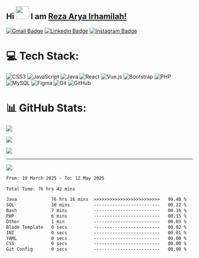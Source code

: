 ## Hi <img width="35em" src="https://i.giphy.com/media/w1OBpBd7kJqHrJnJ13/giphy.webp" width="40" /> I am [Reza Arya Irhamilah!](https://github.com/ezza-mee/)

[![Gmail Badge](https://img.shields.io/badge/-Email-EA4335?style=flat-square&logo=gmail&logoColor=white)](mailto:rezaaryairhamilah@gmail.com)
[![Linkedin Badge](https://img.shields.io/badge/-LinkedIn-0e76a8?style=flat-square&logo=Linkedin&logoColor=white)](https://www.linkedin.com/in/rezaaryairhamilah/)
[![Instagram Badge](https://img.shields.io/badge/-Instagram-e4405f?style=flat-square&logo=Instagram&logoColor=white)](https://www.instagram.com/ezza.mee?igsh=MTI2MW51NTZmOG03eg%3D%3D&utm_source=qr)


# 💻 Tech Stack:
![CSS3](https://img.shields.io/badge/css3-%231572B6.svg?style=for-the-badge&logo=css3&logoColor=white) ![JavaScript](https://img.shields.io/badge/javascript-%23323330.svg?style=for-the-badge&logo=javascript&logoColor=%23F7DF1E) ![Java](https://img.shields.io/badge/java-%23ED8B00.svg?style=for-the-badge&logo=openjdk&logoColor=white) ![React](https://img.shields.io/badge/react-%2320232a.svg?style=for-the-badge&logo=react&logoColor=%2361DAFB) ![Vue.js](https://img.shields.io/badge/vue.js-%2335495e.svg?style=for-the-badge&logo=vuedotjs&logoColor=%234FC08D) ![Bootstrap](https://img.shields.io/badge/bootstrap-%238511FA.svg?style=for-the-badge&logo=bootstrap&logoColor=white) ![PHP](https://img.shields.io/badge/php-%23777BB4.svg?style=for-the-badge&logo=php&logoColor=white) ![MySQL](https://img.shields.io/badge/mysql-4479A1.svg?style=for-the-badge&logo=mysql&logoColor=white) ![Figma](https://img.shields.io/badge/figma-%23F24E1E.svg?style=for-the-badge&logo=figma&logoColor=white) ![Git](https://img.shields.io/badge/git-%23F05033.svg?style=for-the-badge&logo=git&logoColor=white) ![GitHub](https://img.shields.io/badge/github-%23121011.svg?style=for-the-badge&logo=github&logoColor=white)
# 📊 GitHub Stats:


![](https://github-readme-stats.vercel.app/api?username=ezza-mee&theme=dark&hide_border=false&include_all_commits=false&count_private=false)<br/>

![](https://github-readme-stats.vercel.app/api/top-langs/?username=ezza-mee&theme=dark&hide_border=false&include_all_commits=false&count_private=false&layout=compact)<br>


![](https://nirzak-streak-stats.vercel.app/?user=ezza-mee&theme=dark&hide_border=false)<br/>


---
[![](https://visitcount.itsvg.in/api?id=ezza&icon=0&color=0)](https://visitcount.itsvg.in)

<!-- Proudly created with GPRM ( https://gprm.itsvg.in ) -->

<!--START_SECTION:waka-->

```txt
From: 19 March 2025 - To: 12 May 2025

Total Time: 76 hrs 42 mins

Java             76 hrs 16 mins  >>>>>>>>>>>>>>>>>>>>>>>>>   99.40 %
SQL              10 mins         -------------------------   00.22 %
Bash             7 mins          -------------------------   00.16 %
PHP              6 mins          -------------------------   00.15 %
Other            1 min           -------------------------   00.03 %
Blade Template   0 secs          -------------------------   00.02 %
INI              0 secs          -------------------------   00.01 %
YAML             0 secs          -------------------------   00.00 %
CSS              0 secs          -------------------------   00.00 %
Git Config       0 secs          -------------------------   00.00 %
```

<!--END_SECTION:waka-->

